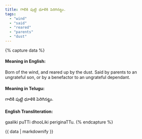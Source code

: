 ```yaml
---
title: గాలికి పుట్టి ధూళికి పెరిగినట్టు.
tags:
  - "wind"
  - "said"
  - "reared"
  - "parents"
  - "dust"
---
```


{% capture data %}
#### Meaning in English:
Born of the wind, and reared up by the dust.
Said by parents to an ungrateful son, or by a benefactor to an ungrateful dependant.

#### Meaning in Telugu:
గాలికి పుట్టి ధూళికి పెరిగినట్టు.

#### English Transliteration:
gaaliki puTTi dhooLiki periginaTTu.
{% endcapture %}

<div class="notice">{{ data | markdownify }}</div>

